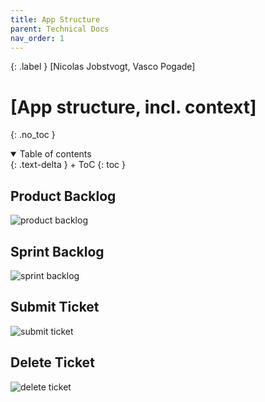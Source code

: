 ```yaml
---
title: App Structure
parent: Technical Docs
nav_order: 1
---
```


{: .label }
[Nicolas Jobstvogt, Vasco Pogade]

# [App structure, incl. context]
{: .no_toc }

<details open markdown="block">
{: .text-delta }
<summary>Table of contents</summary>
+ ToC
{: toc }
</details>

## Product Backlog
![product backlog](/SCRUM_Webapp_Project/assets/images/product_backlog.png)

## Sprint Backlog
![sprint backlog](/SCRUM_Webapp_Project/assets/images/sprint_backlog.png)

## Submit Ticket
![submit ticket](/SCRUM_Webapp_Project/assets/images/submit_ticket.png)

## Delete Ticket
![delete ticket](/SCRUM_Webapp_Project/assets/images/delete_ticket.png)